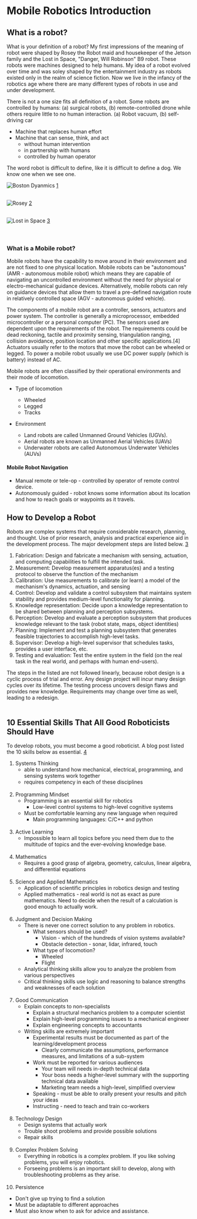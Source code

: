 # Mobile Robotics Introduction



## What is a robot?

What is your definition of a robot? My first impressions of the meaning of robot were shaped by Rosey the Robot maid and housekeeper of the Jetson family and the Lost in Space, "Danger, Will Robinson" B9 robot. These robots were machines designed to help humans. My idea of a robot evolved over time and was soley shaped by the entertainment industry as robots existed only in the realm of science fiction. Now we live in the infancy of the robotics age where there are many different types of robots in use and under development.

There is not a one size fits all definition of a robot. Some robots are controlled by humans: (a) surgical robots, (b) remote-controlled drone while others require little to no human interaction. (a) Robot vacuum, (b) self-driving car

- Machine that replaces human effort
- Machine that can sense, think, and act
   - without human intervention
   - in partnership with humans
   - controlled by human operator

The word robot is difficult to define, like it is difficult to define a dog. We know one when we see one.</br>

![Boston Dyanmics](./images/boston_dynamics.jpeg "Boston Dynamics") [1](https://s.yimg.com/uu/api/res/1.2/146s6ln0lqEjMwtD9YFDdA--~B/Zmk9ZmlsbDtoPTM3MTt3PTY3NTthcHBpZD15dGFjaHlvbg--/https://s.yimg.com/os/creatr-uploaded-images/2020-12/69f28d70-4a1e-11eb-ba3e-c7eda4cf4c28.cf.webp)</br></br>

![Rosey](./images/Rosey.jpg "Rosey") [2](https://vignette.wikia.nocookie.net/thejetsons/images/6/6f/Rosey.jpg/revision/latest?cb=20120109214359)</br></br>

![Lost in Space](./images/lost_in_space.jpg "B9") [3](https://i2.wp.com/www.boingboing.net/filesroot/200901191304.jpg?resize=430%2C540)</br></br></br>

### What is a Mobile robot?

Mobile robots have the capability to move around in their environment and are not fixed to one physical location. Mobile robots can be "autonomous" (AMR - autonomous mobile robot) which means they are capable of navigating an uncontrolled environment without the need for physical or electro-mechanical guidance devices. Alternatively, mobile robots can rely on guidance devices that allow them to travel a pre-defined navigation route in relatively controlled space (AGV - autonomous guided vehicle).


The components of a mobile robot are a controller, sensors, actuators and power system. The controller is generally a microprocessor, embedded microcontroller or a personal computer (PC). The sensors used are dependent upon the requirements of the robot. The requirements could be dead reckoning, tactile and proximity sensing, triangulation ranging, collision avoidance, position location and other specific applications.[4] Actuators usually refer to the motors that move the robot can be wheeled or legged. To power a mobile robot usually we use DC power supply (which is battery) instead of AC.

Mobile robots are often classified by their operational environments and their mode of locomotion.
- Type of locomotion
   - Wheeled
   - Legged
   - Tracks 

- Environment
   - Land robots are called Unmanned Ground Vehicles (UGVs).
   - Aerial robots are known as  Unmanned Aerial Vehicles (UAVs)
   - Underwater robots are called Autonomous Underwater Vehicles (AUVs)

#### Mobile Robot Navigation

- Manual remote or tele-op - controlled by operator of remote control device.
- Autonomously guided - robot knows some information about its location and how to reach goals or waypoints as it travels.

## How to Develop a Robot

Robots are complex systems that require considerable research, planning, and thought. Use of prior research, analysis and practical experience aid in the development process. The major development steps are listed below. [3](http://motion.cs.illinois.edu/RoboticSystems/WhatIsRobotics.html) 

1. Fabrication: Design and fabricate a mechanism with sensing, actuation, and computing capabilities to fulfill the intended task.
2. Measurement: Develop measurement apparatus(es) and a testing protocol to observe the function of the mechanism
3. Calibration: Use measurements to calibrate (or learn) a model of the mechanism's dynamics, actuation, and sensing
4. Control: Develop and validate a control subsystem that maintains system stability and provides medium-level functionality for planning.
5. Knowledge representation: Decide upon a knowledge representation to be shared between planning and perception subsystems.
6. Perception: Develop and evaluate a perception subsystem that produces knowledge relevant to the task (robot state, maps, object identities)
7. Planning: Implement and test a planning subsystem that generates feasible trajectories to accomplish high-level tasks.
8. Supervisor: Develop a high-level supervisor that schedules tasks, provides a user interface, etc.
9. Testing and evaluation: Test the entire system in the field (on the real task in the real world, and perhaps with human end-users).

The steps in the listed are not followed linearly, because robot design is a cyclic process of trial and error. Any design project will incur many design cycles over its lifetime. The testing process uncovers design flaws and provides new knowledge. Requirements may change over time as well, leading to a redesign.</br></br>

## 10 Essential Skills That All Good Roboticists Should Have

To develop robots, you must become a good roboticist. A blog post listed the 10 skills below as essential. [4](https://blog.robotiq.com/10-essential-skills-that-all-good-roboticists-have)

1. Systems Thinking
   - able to understand how mechanical, electrical, programming, and sensing systems work together
   - requires competency in each of these disciplines
</br></br>
2. Programming Mindset
   - Programming is an essential skill for robotics
      - Low-level control systems to high-level cognitive systems
   - Must be comfortable learning any new language when required
      - Main programming languages: C/C++ and python 
</br></br>
3. Active Learning 
   - Impossible to learn all topics before you need them due to the multitude of topics and the ever-evolving knowledge base.
</br></br>
4. Mathematics
   - Requires a good grasp of algebra, geometry, calculus, linear algebra, and differential equations
</br></br>
5. Science and Applied Mathematics
   - Application of scientific principles in robotics design and testing
   - Applied mathematics - real world is not as exact as pure mathematics. Need to decide when the result of a calculation is good enough to actually work.
</br></br>
6. Judgment and Decision Making
   - There is never one correct solution to any problem in robotics. 
      - What sensors should be used?
         - Vision - which of the hundreds of vision systems available?
         - Obstacle detection - sonar, lidar, infrared, touch
      - What type of locomotion?
         - Wheeled
         - Flight
   - Analytical thinking skills allow you to analyze the problem from various perspectives
   - Critical thinking skills use logic and reasoning to balance strengths and weaknesses of each solution
</br></br>
7. Good Communication
   - Explain concepts to non-specialists
      - Explain a structural mechanics problem to a computer scientist
      - Explain high-level programming issues to a mechanical engineer
      - Explain engineering concepts to accountants
   - Writing skills are extremely important
      - Experimental results must be documented as part of the learning/development process
         - Clearly communicate the assumptions, performance measures, and limitations of a sub-system
      - Work must be reported for various audiences
         - Your team will needs in-depth technical data
         - Your boss needs a higher-level summary with the supporting technical data available
         - Marketing team needs a high-level, simplified overview
      - Speaking - must be able to orally present your results and pitch your ideas
      - Instructing - need to teach and train co-workers
</br></br>
8. Technology Design
   - Design systems that actually work
   - Trouble shoot problems and provide possible solutions
   - Repair skills
</br></br>
9. Complex Problem Solving
   - Everything in robotics is a complex problem. If you like solving problems, you will enjoy robotics. 
   - Forseeing problems is an important skill to develop, along with troubleshooting problems as they arise.
</br></br>
10. Persistence
   - Don't give up trying to find a solution
   - Must be adaptable to different approaches 
   - Must also know when to ask for advice and assistance.
</br></br>
